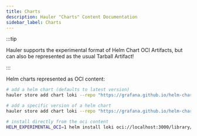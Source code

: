 ```yaml
---
title: Charts
description: Hauler "Charts" Content Documentation
sidebar_label: Charts
---
```


:::tip

Hauler supports the experimental format of Helm Chart OCI Artifacts, but can also be represented as the usual Tarball Artifact!

:::

Helm charts represented as OCI content:

```bash
# add a helm chart (defaults to latest version)
hauler store add chart loki --repo "https://grafana.github.io/helm-charts"

# add a specific version of a helm chart
hauler store add chart loki --repo "https://grafana.github.io/helm-charts" --version 2.8.1

# install directly from the oci content
HELM_EXPERIMENTAL_OCI=1 helm install loki oci://localhost:3000/library/loki --version 2.8.1
```
